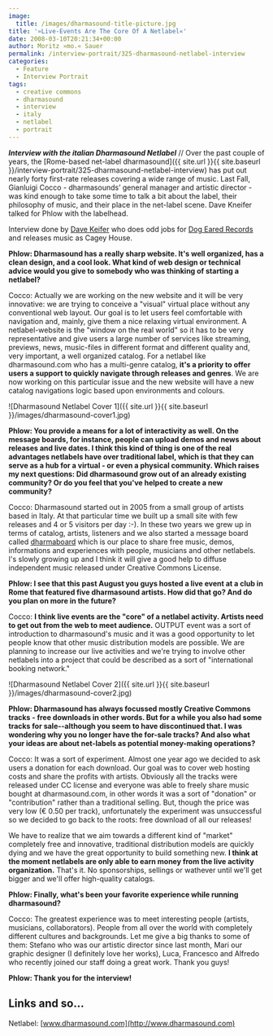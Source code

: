```yaml
---
image:
  title: /images/dharmasound-title-picture.jpg
title: '»Live-Events Are The Core Of A Netlabel«'
date: 2008-03-10T20:21:34+00:00
author: Moritz »mo.« Sauer
permalink: /interview-portrait/325-dharmasound-netlabel-interview
categories:
  - Feature
  - Interview Portrait
tags:
  - creative commons
  - dharmasound
  - interview
  - italy
  - netlabel
  - portrait
---
```

***Interview with the italian Dharmasound Netlabel*** // Over the past couple of years, the [Rome-based net-label dharmasound]({{ site.url }}{{ site.baseurl }}/interview-portrait/325-dharmasound-netlabel-interview) has put out nearly forty first-rate releases covering a wide range of music. Last Fall, Gianluigi Cocco - dharmasounds’ general manager and artistic director - was kind enough to take some time to talk a bit about the label, their philosophy of music, and their place in the net-label scene. Dave Kneifer talked for Phlow with the labelhead.<!--more-->

<!--adsense-->

<div class="author-info">
  <p>
    Interview done by <a href="http://cageyhouse.com">Dave Keifer</a> who does odd jobs for <a href="http://www.dog-eared-records.com/">Dog Eared Records</a> and releases music as Cagey House.
  </p>
</div>

**Phlow: Dharmasound has a really sharp website. It's well organized, has a clean design, and a cool look. What kind of web design or technical advice would you give to somebody who was thinking of starting a netlabel?**

<div class="interview-answer">
  <p>
    Cocco: Actually we are working on the new website and it will be very innovative: we are trying to conceive a "visual" virtual place without any conventional web layout. Our goal is to let users feel comfortable with navigation and, mainly, give them a nice relaxing virtual environment. A netlabel-website is the "window on the real world" so it has to be very representative and give users a large number of services like streaming, previews, news, music-files in different format and different quality and, very important, a well organized catalog. For a netlabel like dharmasound.com who has a multi-genre catalog, <strong>it's a priority to offer users a support to quickly navigate through releases and genres</strong>. We are now working on this particular issue and the new website will have a new catalog navigations logic based upon environments and colours.
  </p>
</div>

![Dharmasound Netlabel Cover 1]({{ site.url }}{{ site.baseurl }}/images/dharmasound-cover1.jpg)

**Phlow: You provide a means for a lot of interactivity as well. On the message boards, for instance, people can upload demos and news about releases and live dates. I think this kind of thing is one of the real advantages netlabels have over traditional label, which is that they can serve as a hub for a virtual - or even a physical community. Which raises my next questions: Did dharmasound grow out of an already existing community? Or do you feel that you've helped to create a new community?**

<div class="interview-answer">
  <p>
    Cocco: Dharmasound started out in 2005 from a small group of artists based in Italy. At that particular time we built up a small site with few releases and 4 or 5 visitors per day :-). In these two years we grew up in terms of catalog, artists, listeners and we also started a message board called <a href="http://www.dharmaboard.com">dharmaboard</a> which is our place to share free music, demos, informations and experiences with people, musicians and other netlabels. I's slowly growing up and I think it will give a good help to diffuse independent music released under Creative Commons License.
  </p>
</div>

**Phlow: I see that this past August you guys hosted a live event at a club in Rome that featured five dharmasound artists. How did that go? And do you plan on more in the future?**

<div class="interview-answer">
  <p>
    Cocco: <strong>I think live events are the "core" of a netlabel activity. Artists need to get out from the web to meet audience.</strong> OUTPUT event was a sort of introduction to dharmasound's music and it was a good opportunity to let people know that other music distribution models are possible. We are planning to increase our live activities and we're trying to involve other netlabels into a project that could be described as a sort of "international booking network."
  </p>
</div>

![Dharmasound Netlabel Cover 2]({{ site.url }}{{ site.baseurl }}/images/dharmasound-cover2.jpg)

**Phlow: Dharmasound has always focussed mostly Creative Commons tracks - free downloads in other words. But for a while you also had some tracks for sale--although you seem to have discontinued that. I was wondering why you no longer have the for-sale tracks? And also what your ideas are about net-labels as potential money-making operations?**

<div class="interview-answer">
  <p>
    Cocco: It was a sort of experiment. Almost one year ago we decided to ask users a donation for each download. Our goal was to cover web hosting costs and share the profits with artists. Obviously all the tracks were released under CC license and everyone was able to freely share music bought at dharmasound.com, in other words it was a sort of "donation" or "contribution" rather than a traditional selling. But, though the price was very low (€ 0.50 per track), unfortunately the experiment was unsuccessful so we decided to go back to the roots: free download of all our releases!
  </p>
  
  <p>
    We have to realize that we aim towards a different kind of "market" completely free and innovative, traditional distribution models are quickly dying and we have the great opportunity to build something new. <strong>I think at the moment netlabels are only able to earn money from the live activity organization.</strong> That's it. No sponsorships, sellings or wathever until we'll get bigger and we'll offer high-quality catalogs.
  </p>
</div>

**Phlow: Finally, what's been your favorite experience while running dharmasound?**

<div class="interview-answer">
  <p>
    Cocco: The greatest experience was to meet interesting people (artists, musicians, collaborators). People from all over the world with completely different cultures and backgrounds. Let me give a big thanks to some of them: Stefano who was our artistic director since last month, Mari our graphic designer (I definitely love her works), Luca, Francesco and Alfredo who recently joined our staff doing a great work. Thank you guys!
  </p>
</div>

**Phlow: Thank you for the interview!**

## Links and so...

Netlabel: [www.dharmasound.com](http://www.dharmasound.com)